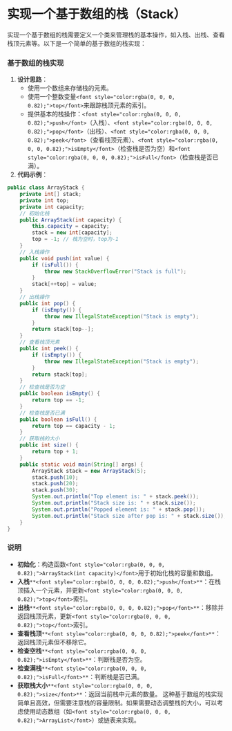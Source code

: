 # 实现一个基于数组的栈（Stack）
<font style="color:rgba(0, 0, 0, 0.82);">实现一个基于数组的栈需要定义一个类来管理栈的基本操作，如入栈、出栈、查看栈顶元素等。以下是一个简单的基于数组的栈实现：</font>
### <font style="color:rgba(0, 0, 0, 0.82);">基于数组的栈实现</font>
1. **<font style="color:rgba(0, 0, 0, 0.82);">设计思路</font>**<font style="color:rgba(0, 0, 0, 0.82);">：</font>
    - <font style="color:rgba(0, 0, 0, 0.82);">使用一个数组来存储栈的元素。</font>
    - <font style="color:rgba(0, 0, 0, 0.82);">使用一个整数变量</font>`<font style="color:rgba(0, 0, 0, 0.82);">top</font>`<font style="color:rgba(0, 0, 0, 0.82);">来跟踪栈顶元素的索引。</font>
    - <font style="color:rgba(0, 0, 0, 0.82);">提供基本的栈操作：</font>`<font style="color:rgba(0, 0, 0, 0.82);">push</font>`<font style="color:rgba(0, 0, 0, 0.82);">（入栈）、</font>`<font style="color:rgba(0, 0, 0, 0.82);">pop</font>`<font style="color:rgba(0, 0, 0, 0.82);">（出栈）、</font>`<font style="color:rgba(0, 0, 0, 0.82);">peek</font>`<font style="color:rgba(0, 0, 0, 0.82);">（查看栈顶元素）、</font>`<font style="color:rgba(0, 0, 0, 0.82);">isEmpty</font>`<font style="color:rgba(0, 0, 0, 0.82);">（检查栈是否为空）和</font>`<font style="color:rgba(0, 0, 0, 0.82);">isFull</font>`<font style="color:rgba(0, 0, 0, 0.82);">（检查栈是否已满）。</font>
2. **<font style="color:rgba(0, 0, 0, 0.82);">代码示例</font>**<font style="color:rgba(0, 0, 0, 0.82);">：</font>
```java
public class ArrayStack {  
    private int[] stack;  
    private int top;  
    private int capacity;  
    // 初始化栈  
    public ArrayStack(int capacity) {  
        this.capacity = capacity;  
        stack = new int[capacity];  
        top = -1; // 栈为空时，top为-1  
    }  
    // 入栈操作  
    public void push(int value) {  
        if (isFull()) {  
            throw new StackOverflowError("Stack is full");  
        }  
        stack[++top] = value;  
    }  
    // 出栈操作  
    public int pop() {  
        if (isEmpty()) {  
            throw new IllegalStateException("Stack is empty");  
        }  
        return stack[top--];  
    }  
    // 查看栈顶元素  
    public int peek() {  
        if (isEmpty()) {  
            throw new IllegalStateException("Stack is empty");  
        }  
        return stack[top];  
    }  
    // 检查栈是否为空  
    public boolean isEmpty() {  
        return top == -1;  
    }  
    // 检查栈是否已满  
    public boolean isFull() {  
        return top == capacity - 1;  
    }  
    // 获取栈的大小  
    public int size() {  
        return top + 1;  
    }  
    public static void main(String[] args) {  
        ArrayStack stack = new ArrayStack(5);  
        stack.push(10);  
        stack.push(20);  
        stack.push(30);  
        System.out.println("Top element is: " + stack.peek());  
        System.out.println("Stack size is: " + stack.size());  
        System.out.println("Popped element is: " + stack.pop());  
        System.out.println("Stack size after pop is: " + stack.size());  
    }  
}
```
### <font style="color:rgba(0, 0, 0, 0.82);">说明</font>
+ **<font style="color:rgba(0, 0, 0, 0.82);">初始化</font>**<font style="color:rgba(0, 0, 0, 0.82);">：构造函数</font>`<font style="color:rgba(0, 0, 0, 0.82);">ArrayStack(int capacity)</font>`<font style="color:rgba(0, 0, 0, 0.82);">用于初始化栈的容量和数组。</font>
+ **<font style="color:rgba(0, 0, 0, 0.82);">入栈</font>**`**<font style="color:rgba(0, 0, 0, 0.82);">push</font>**`<font style="color:rgba(0, 0, 0, 0.82);">：在栈顶插入一个元素，并更新</font>`<font style="color:rgba(0, 0, 0, 0.82);">top</font>`<font style="color:rgba(0, 0, 0, 0.82);">索引。</font>
+ **<font style="color:rgba(0, 0, 0, 0.82);">出栈</font>**`**<font style="color:rgba(0, 0, 0, 0.82);">pop</font>**`<font style="color:rgba(0, 0, 0, 0.82);">：移除并返回栈顶元素，更新</font>`<font style="color:rgba(0, 0, 0, 0.82);">top</font>`<font style="color:rgba(0, 0, 0, 0.82);">索引。</font>
+ **<font style="color:rgba(0, 0, 0, 0.82);">查看栈顶</font>**`**<font style="color:rgba(0, 0, 0, 0.82);">peek</font>**`<font style="color:rgba(0, 0, 0, 0.82);">：返回栈顶元素但不移除它。</font>
+ **<font style="color:rgba(0, 0, 0, 0.82);">检查空栈</font>**`**<font style="color:rgba(0, 0, 0, 0.82);">isEmpty</font>**`<font style="color:rgba(0, 0, 0, 0.82);">：判断栈是否为空。</font>
+ **<font style="color:rgba(0, 0, 0, 0.82);">检查满栈</font>**`**<font style="color:rgba(0, 0, 0, 0.82);">isFull</font>**`<font style="color:rgba(0, 0, 0, 0.82);">：判断栈是否已满。</font>
+ **<font style="color:rgba(0, 0, 0, 0.82);">获取栈大小</font>**`**<font style="color:rgba(0, 0, 0, 0.82);">size</font>**`<font style="color:rgba(0, 0, 0, 0.82);">：返回当前栈中元素的数量。</font>
<font style="color:rgba(0, 0, 0, 0.82);">这种基于数组的栈实现简单且高效，但需要注意栈的容量限制。如果需要动态调整栈的大小，可以考虑使用动态数组（如</font>`<font style="color:rgba(0, 0, 0, 0.82);">ArrayList</font>`<font style="color:rgba(0, 0, 0, 0.82);">）或链表来实现。</font>
